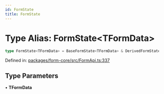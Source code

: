```yaml
---
id: FormState
title: FormState
---
```


# Type Alias: FormState\<TFormData\>

```ts
type FormState<TFormData> = BaseFormState<TFormData> & DerivedFormState<TFormData>;
```

Defined in: [packages/form-core/src/FormApi.ts:337](https://github.com/TanStack/form/blob/main/packages/form-core/src/FormApi.ts#L337)

## Type Parameters

• **TFormData**
